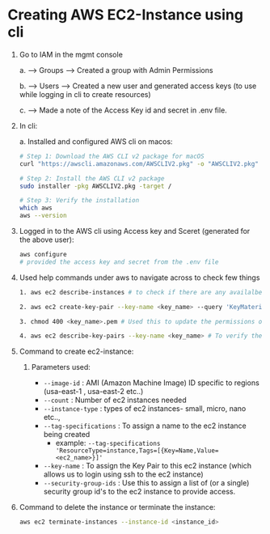 # Creating AWS EC2-Instance using cli

1. Go to IAM in the mgmt console 
    
    a. --> Groups --> Created a group with Admin Permissions
    
    b. --> Users --> Created a new user and generated access keys (to use while logging in cli to create resources)
    
    c. --> Made a note of the Access Key id and secret in .env file.

2. In cli:
    
    a. Installed and configured AWS cli on macos:
    ```bash
    # Step 1: Download the AWS CLI v2 package for macOS
    curl "https://awscli.amazonaws.com/AWSCLIV2.pkg" -o "AWSCLIV2.pkg"

    # Step 2: Install the AWS CLI v2 package
    sudo installer -pkg AWSCLIV2.pkg -target /

    # Step 3: Verify the installation
    which aws
    aws --version
    ```

3. Logged in to the AWS cli using Access key and Sceret (generated for the above user):

    ```bash
    aws configure
    # provided the access key and secret from the .env file
    ```
4. Used help commands under aws to navigate across to check few things

    ```bash
    1. aws ec2 describe-instances # to check if there are any availalbe ec2-instances

    2. aws ec2 create-key-pair --key-name <key_name> --query 'KeyMaterial' --output text > <key_name>.pem #Using this command we have created a Key Pair to make use of it while creating a resource. The key pair is basically used to login to any resource using ssh and its a must have.  

    3. chmod 400 <key_name>.pem # Used this to update the permissions on .pem file to make it visible only to current logged in user.
    
    4. aws ec2 describe-key-pairs --key-name <key_name> # To verify the key pairs
    ```

5. Command to create ec2-instance:

    1. Parameters used:
        
        - `--image-id` : AMI (Amazon Machine Image) ID specific to regions (usa-east-1 , usa-east-2 etc..)
        - `--count` : Number of ec2 instances needed
        - `--instance-type` : types of ec2 instances- small, micro, nano etc..,
        - `--tag-specifications` : To assign a name to the ec2 instance being created
            - example: `--tag-specifications 'ResourceType=instance,Tags=[{Key=Name,Value=<ec2_name>}]'`
        - `--key-name` : To assign the Key Pair to this ec2 instance (which allows us to login using ssh to the ec2 instance)
        - `--security-group-ids` : Use this to assign a list of (or a single) security group id's to the ec2 instance to provide access. 

6. Command to delete the instance or terminate the instance:

    ```bash
    aws ec2 terminate-instances --instance-id <instance_id>
    ```






